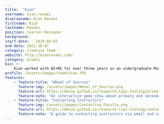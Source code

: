 ```yaml
---
title:  "Kian"
username: kian-ravaei
displayname: Kian Ravaei
firstname: Kian
lastname: Ravaei
position: Learner-Designer
background: 
start-date:   2018-04-02
end-date: 2021-10-07
category: Creative Team
website: http://kianravaei.com/
category: Alumni
bio: >- 
    Kian worked with WI+RE for over three years as an undergraduate Music Composition major at UCLA. He strives to help learners achieve their learning goals through empathy, honesty, and purposeful design.
profile: /assets/images/team/kian.JPG
features:
    - feature-title: "Wheel of Sources"
      feature-img: /assets/images/Wheel_of_Sources.png
      feature-url: https://dmcwo.github.io/research-tips-testing/primary-secondary/
      feature-note: "An interactive game show about primary and secondary sources."
    - feature-title: "Contacting Instructors"
      feature-img: /assets/images/Contacting_Faculty.png
      feature-url: https://dmcwo.github.io/research-tips-testing/contacting-instructors/
      feature-note: "A guide to contacting instructors via email and in person."
---
```

